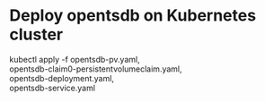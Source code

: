 # Deploy opentsdb on Kubernetes cluster

kubectl apply -f opentsdb-pv.yaml,\
opentsdb-claim0-persistentvolumeclaim.yaml,\
opentsdb-deployment.yaml,\
opentsdb-service.yaml
